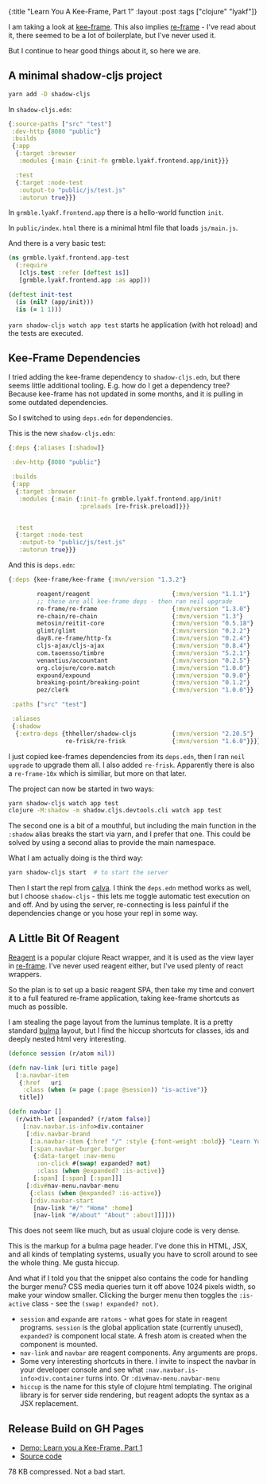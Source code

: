 {:title "Learn You A Kee-Frame, Part 1"
 :layout :post
 :tags  ["clojure" "lyakf"]}

I am taking a look at [kee-frame][keeframe].  This also implies 
[re-frame][reframe] - I've read about it, there seemed to be a lot of boilerplate, 
but I've never used it.

But I continue to hear good things about it, so here we are.


## A minimal shadow-cljs project

```bash
yarn add -D shadow-cljs
```

In `shadow-cljs.edn`:
```clojure
{:source-paths ["src" "test"]
 :dev-http {8080 "public"}
 :builds
 {:app
  {:target :browser
   :modules {:main {:init-fn grmble.lyakf.frontend.app/init}}}

  :test
  {:target :node-test
   :output-to "public/js/test.js"
   :autorun true}}}
```

In `grmble.lyakf.frontend.app` there is a hello-world function `init`.

In `public/index.html` there is a minimal html file that loads `js/main.js`.

And there is a very basic test:

```clojure
(ns grmble.lyakf.frontend.app-test
  (:require
   [cljs.test :refer [deftest is]]
   [grmble.lyakf.frontend.app :as app]))

(deftest init-test
  (is (nil? (app/init)))
  (is (= 1 1)))
```

`yarn shadow-cljs watch app test` starts he application (with hot reload)
and the tests are executed.


## Kee-Frame Dependencies

I tried adding the kee-frame dependency to `shadow-cljs.edn`,
but there seems little additional tooling.  E.g. how do
I get a dependency tree?  Because kee-frame has not updated
in some months, and it is pulling in some outdated dependencies.

So I switched to using `deps.edn` for dependencies.

This is the new `shadow-cljs.edn`:
```clojure
{:deps {:aliases [:shadow]}

 :dev-http {8080 "public"}

 :builds
 {:app
  {:target :browser
   :modules {:main {:init-fn grmble.lyakf.frontend.app/init!
                    :preloads [re-frisk.preload]}}}


  :test
  {:target :node-test
   :output-to "public/js/test.js"
   :autorun true}}}
```

And this is `deps.edn`:
```clojure
{:deps {kee-frame/kee-frame {:mvn/version "1.3.2"}

        reagent/reagent                       {:mvn/version "1.1.1"}
        ;; these are all kee-frame deps - then ran neil upgrade
        re-frame/re-frame                     {:mvn/version "1.3.0"}
        re-chain/re-chain                     {:mvn/version "1.3"}
        metosin/reitit-core                   {:mvn/version "0.5.18"}
        glimt/glimt                           {:mvn/version "0.2.2"}
        day8.re-frame/http-fx                 {:mvn/version "0.2.4"}
        cljs-ajax/cljs-ajax                   {:mvn/version "0.8.4"}
        com.taoensso/timbre                   {:mvn/version "5.2.1"}
        venantius/accountant                  {:mvn/version "0.2.5"}
        org.clojure/core.match                {:mvn/version "1.0.0"}
        expound/expound                       {:mvn/version "0.9.0"}
        breaking-point/breaking-point         {:mvn/version "0.1.2"}
        pez/clerk                             {:mvn/version "1.0.0"}}

 :paths ["src" "test"]

 :aliases
 {:shadow
  {:extra-deps {thheller/shadow-cljs          {:mvn/version "2.20.5"}
                re-frisk/re-frisk             {:mvn/version "1.6.0"}}}}}
```

I just copied kee-frames dependencies from its `deps.edn`,
then I ran `neil upgrade` to upgrade them all.  I also
added `re-frisk`. Apparently there is also a `re-frame-10x` 
which is similiar, but more on that later.

The project can now be started in two ways:

```bash
yarn shadow-cljs watch app test
clojure -M:shadow -m shadow.cljs.devtools.cli watch app test
```

The second one is a bit of a mouthful, but including the
main function in the `:shadow` alias breaks the start via
yarn, and I prefer that one.  This could be solved
by using a second alias to provide the main namespace.

What I am actually doing is the third way:

```bash
yarn shadow-cljs start  # to start the server
```

Then I start the repl from [calva][calva].  I think the `deps.edn`
method works as well, but I choose `shadow-cljs` - this lets
me toggle automatic test execution on and off.  And by using the
server, re-connecting is less painful if the dependencies change
or you hose your repl in some way.


## A Little Bit Of Reagent

[Reagent][reagent] is a popular clojure React wrapper,
and it is used as the view layer in [re-frame][reframe].
I've never used reagent either, but I've used plenty
of react wrappers.

So the plan is to set up a basic reagent SPA, then
take my time and convert it to a full featured
re-frame application, taking kee-frame shortcuts as
much as possible.

I am stealing the page layout from the luminus
template.  It is a pretty standard [bulma][bulma]
layout, but I find the hiccup shortcuts 
for classes, ids and deeply nested html
very interesting.


```clojure
(defonce session (r/atom nil))

(defn nav-link [uri title page]
  [:a.navbar-item
   {:href   uri
    :class (when (= page (:page @session)) "is-active")}
   title])

(defn navbar []
  (r/with-let [expanded? (r/atom false)]
    [:nav.navbar.is-info>div.container
     [:div.navbar-brand
      [:a.navbar-item {:href "/" :style {:font-weight :bold}} "Learn You A Kee-Frame"]
      [:span.navbar-burger.burger
       {:data-target :nav-menu
        :on-click #(swap! expanded? not)
        :class (when @expanded? :is-active)}
       [:span] [:span] [:span]]]
     [:div#nav-menu.navbar-menu
      {:class (when @expanded? :is-active)}
      [:div.navbar-start
       [nav-link "#/" "Home" :home]
       [nav-link "#/about" "About" :about]]]]))
```

This does not seem like much, but as usual clojure code is very dense.

This is the markup for a bulma page header.  I've done this in
HTML, JSX, and all kinds of templating systems, usually you have to scroll
around to see the whole thing.  Me gusta hiccup.

And what if I told you that the snippet also contains the code
for handling the burger menu?  CSS media queries turn it off above
1024 pixels width, so make your window smaller. 
Clicking the burger menu then toggles the `:is-active` class - 
see the `(swap! expanded? not)`.

* `session` and `expande` are `ratoms` - what goes for state in reagent
  programs.  `session` is the global application state (currently unused),
  `expanded?` is component local state.  A fresh atom is created when
  the component is mounted.
* `nav-link` and `navbar` are reagent components.  Any arguments are props.
* Some very interesting shortcuts in there.  I invite to inspect
  the navbar in your developer console and see what `:nav.navbar.is-info>div.container`
  turns into.  Or `:div#nav-menu.navbar-menu`
* `hiccup` is the name for this style of clojure html templating.
  The original library is for server side rendering, but
  reagent adopts the syntax as a JSX replacement.

## Release Build on GH Pages

* [Demo: Learn you a Kee-Frame, Part 1][lyakf_part1]
* [Source code][lyakf_part1_source]

78 KB compressed.  Not a bad start.


[reagent]: https://reagent-project.github.io/
[reframe]: https://day8.github.io/re-frame/re-frame/
[keeframe]: https://github.com/ingesolvoll/kee-frame
[bulma]: https://bulma.io/
[calva]: https://calva.io/
[lyakf_part1]: https://grmble.github.io/learn-you-a-keeframe/part1/
[lyakf_part1_source]: https://github.com/grmble/learn-you-a-keeframe/tree/part1
